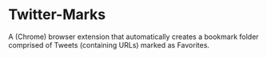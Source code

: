 Twitter-Marks
=============

A (Chrome) browser extension that automatically creates a bookmark folder comprised of Tweets (containing URLs) marked as Favorites.
